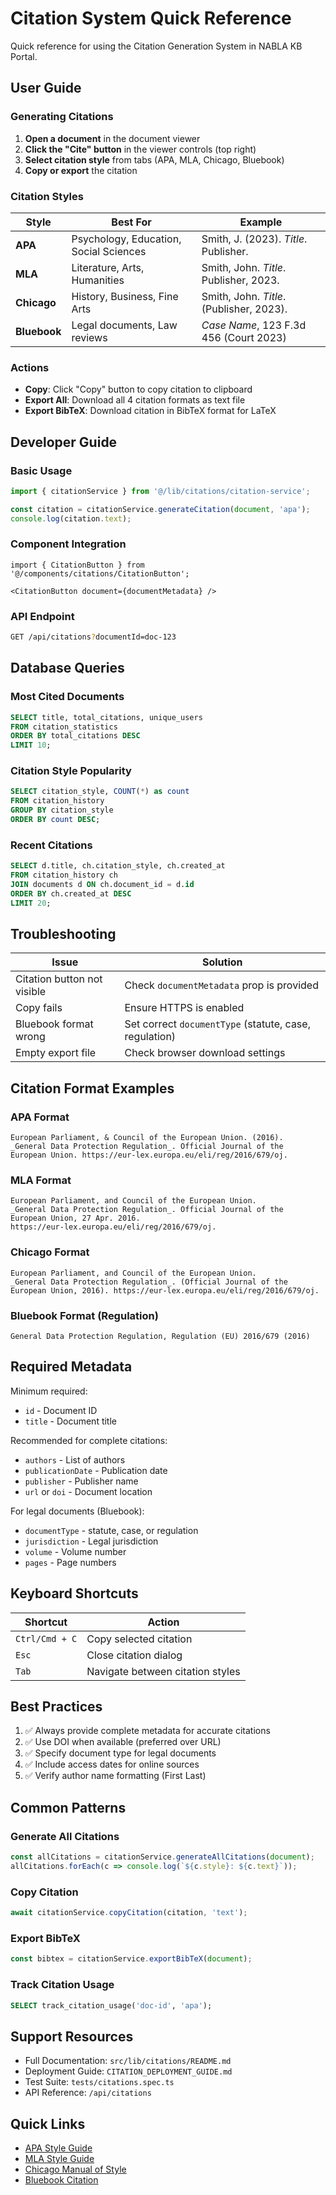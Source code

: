 # Citation System Quick Reference

Quick reference for using the Citation Generation System in NABLA KB Portal.

## User Guide

### Generating Citations

1. **Open a document** in the document viewer
2. **Click the "Cite" button** in the viewer controls (top right)
3. **Select citation style** from tabs (APA, MLA, Chicago, Bluebook)
4. **Copy or export** the citation

### Citation Styles

| Style | Best For | Example |
|-------|----------|---------|
| **APA** | Psychology, Education, Social Sciences | Smith, J. (2023). _Title_. Publisher. |
| **MLA** | Literature, Arts, Humanities | Smith, John. _Title_. Publisher, 2023. |
| **Chicago** | History, Business, Fine Arts | Smith, John. _Title_. (Publisher, 2023). |
| **Bluebook** | Legal documents, Law reviews | _Case Name_, 123 F.3d 456 (Court 2023) |

### Actions

- **Copy**: Click "Copy" button to copy citation to clipboard
- **Export All**: Download all 4 citation formats as text file
- **Export BibTeX**: Download citation in BibTeX format for LaTeX

## Developer Guide

### Basic Usage

```typescript
import { citationService } from '@/lib/citations/citation-service';

const citation = citationService.generateCitation(document, 'apa');
console.log(citation.text);
```

### Component Integration

```tsx
import { CitationButton } from '@/components/citations/CitationButton';

<CitationButton document={documentMetadata} />
```

### API Endpoint

```bash
GET /api/citations?documentId=doc-123
```

## Database Queries

### Most Cited Documents

```sql
SELECT title, total_citations, unique_users
FROM citation_statistics
ORDER BY total_citations DESC
LIMIT 10;
```

### Citation Style Popularity

```sql
SELECT citation_style, COUNT(*) as count
FROM citation_history
GROUP BY citation_style
ORDER BY count DESC;
```

### Recent Citations

```sql
SELECT d.title, ch.citation_style, ch.created_at
FROM citation_history ch
JOIN documents d ON ch.document_id = d.id
ORDER BY ch.created_at DESC
LIMIT 20;
```

## Troubleshooting

| Issue | Solution |
|-------|----------|
| Citation button not visible | Check `documentMetadata` prop is provided |
| Copy fails | Ensure HTTPS is enabled |
| Bluebook format wrong | Set correct `documentType` (statute, case, regulation) |
| Empty export file | Check browser download settings |

## Citation Format Examples

### APA Format

```
European Parliament, & Council of the European Union. (2016). 
_General Data Protection Regulation_. Official Journal of the 
European Union. https://eur-lex.europa.eu/eli/reg/2016/679/oj.
```

### MLA Format

```
European Parliament, and Council of the European Union. 
_General Data Protection Regulation_. Official Journal of the 
European Union, 27 Apr. 2016. 
https://eur-lex.europa.eu/eli/reg/2016/679/oj.
```

### Chicago Format

```
European Parliament, and Council of the European Union. 
_General Data Protection Regulation_. (Official Journal of the 
European Union, 2016). https://eur-lex.europa.eu/eli/reg/2016/679/oj.
```

### Bluebook Format (Regulation)

```
General Data Protection Regulation, Regulation (EU) 2016/679 (2016)
```

## Required Metadata

Minimum required:
- `id` - Document ID
- `title` - Document title

Recommended for complete citations:
- `authors` - List of authors
- `publicationDate` - Publication date
- `publisher` - Publisher name
- `url` or `doi` - Document location

For legal documents (Bluebook):
- `documentType` - statute, case, or regulation
- `jurisdiction` - Legal jurisdiction
- `volume` - Volume number
- `pages` - Page numbers

## Keyboard Shortcuts

| Shortcut | Action |
|----------|--------|
| `Ctrl/Cmd + C` | Copy selected citation |
| `Esc` | Close citation dialog |
| `Tab` | Navigate between citation styles |

## Best Practices

1. ✅ Always provide complete metadata for accurate citations
2. ✅ Use DOI when available (preferred over URL)
3. ✅ Specify document type for legal documents
4. ✅ Include access dates for online sources
5. ✅ Verify author name formatting (First Last)

## Common Patterns

### Generate All Citations

```typescript
const allCitations = citationService.generateAllCitations(document);
allCitations.forEach(c => console.log(`${c.style}: ${c.text}`));
```

### Copy Citation

```typescript
await citationService.copyCitation(citation, 'text');
```

### Export BibTeX

```typescript
const bibtex = citationService.exportBibTeX(document);
```

### Track Citation Usage

```sql
SELECT track_citation_usage('doc-id', 'apa');
```

## Support Resources

- Full Documentation: `src/lib/citations/README.md`
- Deployment Guide: `CITATION_DEPLOYMENT_GUIDE.md`
- Test Suite: `tests/citations.spec.ts`
- API Reference: `/api/citations`

## Quick Links

- [APA Style Guide](https://apastyle.apa.org/)
- [MLA Style Guide](https://style.mla.org/)
- [Chicago Manual of Style](https://www.chicagomanualofstyle.org/)
- [Bluebook Citation](https://www.legalbluebook.com/)
